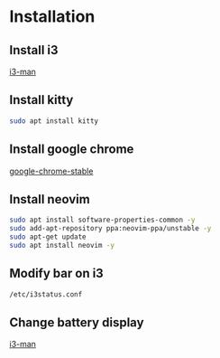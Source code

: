 # Installation

## Install i3
[i3-man](https://i3wm.org/docs/repositories.html)

## Install kitty
```bash
sudo apt install kitty
```
## Install google chrome
[google-chrome-stable](https://doc.ubuntu-fr.org/google_chrome)

## Install neovim
```bash
sudo apt install software-properties-common -y
sudo add-apt-repository ppa:neovim-ppa/unstable -y
sudo apt-get update
sudo apt install neovim -y
```

## Modify bar on i3
```bash
/etc/i3status.conf
```

## Change battery display
[i3-man](https://faq.i3wm.org/question/6140/wrong-battery-percentage-shown-in-status-bar.1.html)
